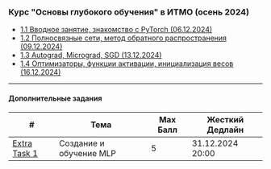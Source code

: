 ### Курс "Основы глубокого обучения" в ИТМО (осень 2024)
- [1.1 Вводное занятие, знакомство с PyTorch (06.12.2024)](Lecture%201)
- [1.2 Полносвязные сети, метод обратного распространения (09.12.2024)](Lecture%202)
- [1.3 Autograd, Micrograd, SGD (13.12.2024)](Lecture%203)
- [1.4 Оптимизаторы, функции активации, инициализация весов (16.12.2024)](Lecture%204-5)

______

#### Дополнительные задания

| #    |   Тема   |  Max Балл | Жесткий Дедлайн |
|------|----------|-----------|-----------------|
| [Extra Task 1](HW/itmo_dl_course_extra_task_1.md) | Создание и обучение MLP | 5 | 31.12.2024 20:00 |
